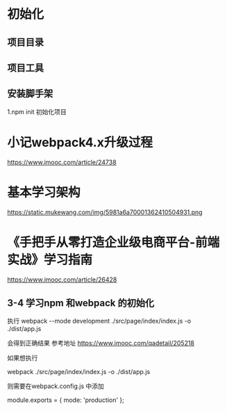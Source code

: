 # 初始化

## 项目目录

## 项目工具


## 安装脚手架

1.npm init 初始化项目


# 小记webpack4.x升级过程

https://www.imooc.com/article/24738

# 基本学习架构

https://static.mukewang.com/img/5981a6a70001362410504931.png

# 《手把手从零打造企业级电商平台-前端实战》学习指南
https://www.imooc.com/article/26428



## 3-4 学习npm 和webpack 的初始化
执行
webpack --mode development ./src/page/index/index.js -o ./dist/app.js

会得到正确结果
参考地址
https://www.imooc.com/qadetail/205218


如果想执行

webpack ./src/page/index/index.js -o ./dist/app.js

则需要在webpack.config.js 中添加

 module.exports = {
   mode: 'production'
 };

 